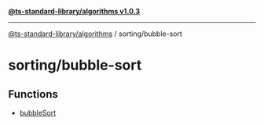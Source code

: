 [**@ts-standard-library/algorithms v1.0.3**](../../README.md)

***

[@ts-standard-library/algorithms](../../modules.md) / sorting/bubble-sort

# sorting/bubble-sort

## Functions

- [bubbleSort](functions/bubbleSort.md)
